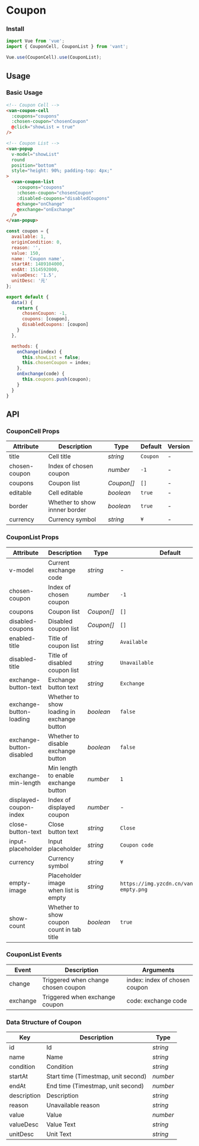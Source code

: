 # Coupon

### Install

``` javascript
import Vue from 'vue';
import { CouponCell, CouponList } from 'vant';

Vue.use(CouponCell).use(CouponList);
```

## Usage

### Basic Usage

```html
<!-- Coupon Cell -->
<van-coupon-cell
  :coupons="coupons"
  :chosen-coupon="chosenCoupon"
  @click="showList = true"
/>

<!-- Coupon List -->
<van-popup
  v-model="showList"
  round
  position="bottom"
  style="height: 90%; padding-top: 4px;"
>
  <van-coupon-list
    :coupons="coupons"
    :chosen-coupon="chosenCoupon"
    :disabled-coupons="disabledCoupons"
    @change="onChange"
    @exchange="onExchange"
  />
</van-popup>
```

```javascript
const coupon = {
  available: 1,
  originCondition: 0,
  reason: '',
  value: 150,
  name: 'Coupon name',
  startAt: 1489104000,
  endAt: 1514592000,
  valueDesc: '1.5',
  unitDesc: '元'
};

export default {
  data() {
    return {
      chosenCoupon: -1,
      coupons: [coupon],
      disabledCoupons: [coupon]
    }
  },

  methods: {
    onChange(index) {
      this.showList = false;
      this.chosenCoupon = index;
    },
    onExchange(code) {
      this.coupons.push(coupon);
    }
  }
}
```

## API

### CouponCell Props

| Attribute | Description | Type | Default | Version |
|------|------|------|------|------|
| title | Cell title | *string* | `Coupon` | - |
| chosen-coupon | Index of chosen coupon | *number* | `-1` | - |
| coupons | Coupon list | *Coupon[]* | `[]` | - |
| editable | Cell editable | *boolean* | `true` | - |
| border | Whether to show innner border | *boolean* | `true` | - |
| currency | Currency symbol |  *string* | `¥` | - |

### CouponList Props

| Attribute | Description | Type | Default | Version |
|------|------|------|------|------|
| v-model | Current exchange code | *string* | - | - |
| chosen-coupon | Index of chosen coupon | *number* | `-1` | - |
| coupons | Coupon list | *Coupon[]* | `[]` | - |
| disabled-coupons | Disabled coupon list | *Coupon[]* | `[]` | - |
| enabled-title | Title of coupon list | *string* | `Available` | - | - |
| disabled-title | Title of disabled coupon list | *string* | `Unavailable` | - | - |
| exchange-button-text | Exchange button text | *string* | `Exchange` | - |
| exchange-button-loading | Whether to show loading in exchange button | *boolean* | `false` | - |
| exchange-button-disabled | Whether to disable exchange button | *boolean* | `false` | - |
| exchange-min-length | Min length to enable exchange button | *number* | `1` | - |
| displayed-coupon-index | Index of displayed coupon | *number* | - | - |
| close-button-text | Close button text | *string* | `Close` | - |
| input-placeholder | Input placeholder | *string* | `Coupon code` | - |
| currency | Currency symbol |  *string* | `¥` | - |
| empty-image | Placeholder image when list is empty | *string* | `https://img.yzcdn.cn/vant/coupon-empty.png` | - |
| show-count | Whether to show coupon count in tab title | *boolean* | `true` | 2.3.0 |

### CouponList Events

| Event | Description | Arguments |
|------|------|------|
| change | Triggered when change chosen coupon | index: index of chosen coupon |
| exchange | Triggered when exchange coupon | code: exchange code |

### Data Structure of Coupon

| Key | Description | Type |
|------|------|------|
| id | Id | *string* |
| name | Name | *string* |
| condition | Condition | *string* |
| startAt | Start time (Timestmap, unit second) | *number* |
| endAt | End time (Timestmap, unit second) | *number* |
| description | Description | *string* |
| reason | Unavailable reason | *string* |
| value | Value | *number* |
| valueDesc | Value Text | *string* |
| unitDesc | Unit Text | *string* |

